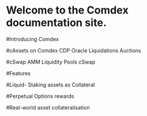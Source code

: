 # Welcome to the Comdex documentation site.


#Introducing Comdex

#cAssets on Comdex
	CDP
	Oracle
	Liquidations
	Auctions
	
#cSwap
	AMM
	Liquidity Pools
	cSwap

#Features

#Liquid- Staking assets as Collateral

#Perpetual Options rewards

#Real-world asset collateralisation

